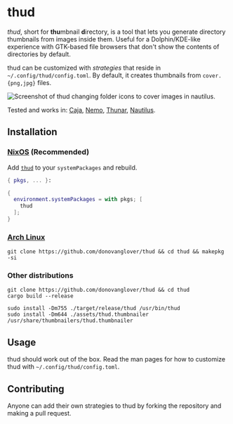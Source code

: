 # thud

*thud*, short for **thu**mbnail **d**irectory, is a tool that lets you generate directory thumbnails from images inside them. Useful for a Dolphin/KDE-like experience with GTK-based file browsers that don't show the contents of directories by default.

thud can be customized with *strategies* that reside in `~/.config/thud/config.toml`. By default, it creates thumbnails from `cover.{png,jpg}` files.

![Screenshot of thud changing folder icons to cover images in nautilus.](./cover.png)

Tested and works in: [Caja](https://github.com/mate-desktop/caja), [Nemo](https://github.com/linuxmint/nemo), [Thunar](https://github.com/xfce-mirror/thunar), [Nautilus](https://github.com/GNOME/nautilus).

## Installation

### [NixOS](https://nixos.wiki/wiki/Overview_of_the_NixOS_Linux_distribution) (Recommended)

Add [`thud`](https://search.nixos.org/packages?channel=unstable&query=thud) to your `systemPackages` and rebuild.

```nix
{ pkgs, ... }:

{
  environment.systemPackages = with pkgs; [
    thud
  ];
}
```

### [Arch Linux](https://archlinux.org/)

```fish
git clone https://github.com/donovanglover/thud && cd thud && makepkg -si
```

### Other distributions

```fish
git clone https://github.com/donovanglover/thud && cd thud
cargo build --release

sudo install -Dm755 ./target/release/thud /usr/bin/thud
sudo install -Dm644 ./assets/thud.thumbnailer /usr/share/thumbnailers/thud.thumbnailer
```

## Usage

thud should work out of the box. Read the man pages for how to customize thud with `~/.config/thud/config.toml`.

## Contributing

Anyone can add their own strategies to thud by forking the repository and making a pull request.
